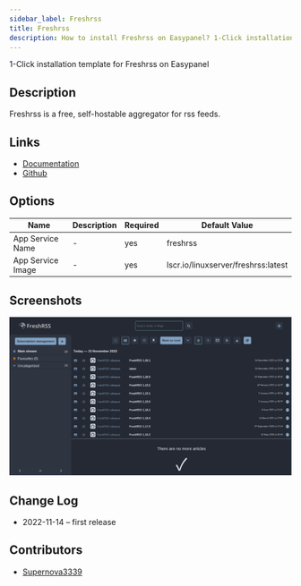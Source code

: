 ```yaml
---
sidebar_label: Freshrss
title: Freshrss
description: How to install Freshrss on Easypanel? 1-Click installation template for Freshrss on Easypanel
---
```


<!-- generated -->

1-Click installation template for Freshrss on Easypanel

## Description

Freshrss is a free, self-hostable aggregator for rss feeds.

## Links

- [Documentation](https://docs.linuxserver.io/images/docker-freshrss)
- [Github](https://github.com/linuxserver/docker-freshrss)

## Options

Name | Description | Required | Default Value
-|-|-|-
App Service Name | - | yes | freshrss
App Service Image | - | yes | lscr.io/linuxserver/freshrss:latest

## Screenshots

![Freshrss Screenshot](./assets/screenshot.png)

## Change Log

- 2022-11-14 – first release

## Contributors

- [Supernova3339](https://github.com/Supernova3339)
